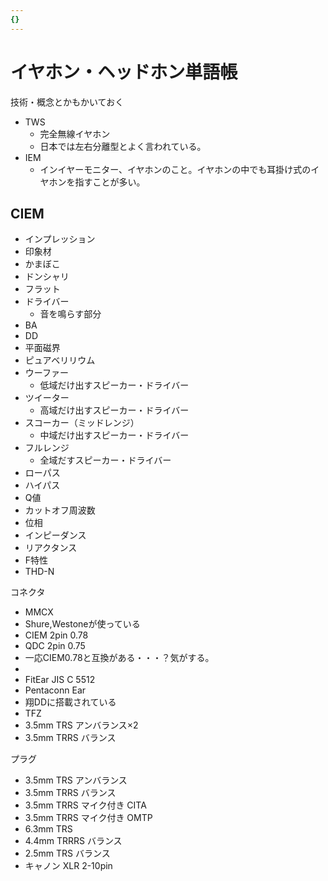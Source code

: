 ```yaml
---
{}
---
```

# イヤホン・ヘッドホン単語帳

技術・概念とかもかいておく

- TWS
    - 完全無線イヤホン
    - 日本では左右分離型とよく言われている。
- IEM
    - インイヤーモニター、イヤホンのこと。イヤホンの中でも耳掛け式のイヤホンを指すことが多い。

## CIEM

- インプレッション
- 印象材
- かまぼこ
- ドンシャリ
- フラット
- ドライバー
    - 音を鳴らす部分
- BA
- DD
- 平面磁界
- ピュアベリリウム
- ウーファー
    - 低域だけ出すスピーカー・ドライバー
- ツイーター
    - 高域だけ出すスピーカー・ドライバー
- スコーカー（ミッドレンジ）
    - 中域だけ出すスピーカー・ドライバー
- フルレンジ
    - 全域だすスピーカー・ドライバー
- ローパス
- ハイパス
- Q値
- カットオフ周波数
- 位相
- インピーダンス
- リアクタンス
- F特性
- THD-N

コネクタ

- MMCX  
- Shure,Westoneが使っている  
- CIEM 2pin 0.78  
- QDC 2pin 0.75  
- 一応CIEM0.78と互換がある・・・？気がする。  
-  
- FitEar JIS C 5512  
- Pentaconn Ear  
- 翔DDに搭載されている  
- TFZ  
- 3.5mm TRS アンバランス×2  
- 3.5mm TRRS バランス  

プラグ

- 3.5mm TRS アンバランス  
- 3.5mm TRRS バランス  
- 3.5mm TRRS マイク付き CITA  
- 3.5mm TRRS マイク付き OMTP  
- 6.3mm TRS  
- 4.4mm TRRRS バランス  
- 2.5mm TRS バランス  
- キャノン XLR 2-10pin